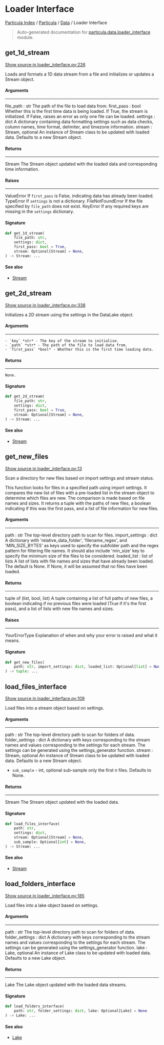 # Loader Interface

[Particula Index](../../README.md#particula-index) / [Particula](../index.md#particula) / [Data](./index.md#data) / Loader Interface

> Auto-generated documentation for [particula.data.loader_interface](https://github.com/Gorkowski/particula/blob/main/particula/data/loader_interface.py) module.

## get_1d_stream

[Show source in loader_interface.py:226](https://github.com/Gorkowski/particula/blob/main/particula/data/loader_interface.py#L226)

Loads and formats a 1D data stream from a file and initializes or updates
a Stream object.

#### Arguments

----------
file_path : str
    The path of the file to load data from.
first_pass : bool
    Whether this is the first time data is being loaded. If True, the
    stream is initialized.
    If False, raises an error as only one file can be loaded.
settings : dict
    A dictionary containing data formatting settings such as data checks,
    column names,
    time format, delimiter, and timezone information.
stream : Stream, optional
    An instance of Stream class to be updated with loaded data. Defaults
    to a new Stream object.

#### Returns

-------
Stream
    The Stream object updated with the loaded data and corresponding time
    information.

#### Raises

------
ValueError
    If `first_pass` is False, indicating data has already been loaded.
TypeError
    If `settings` is not a dictionary.
FileNotFoundError
    If the file specified by `file_path` does not exist.
KeyError
    If any required keys are missing in the `settings` dictionary.

#### Signature

```python
def get_1d_stream(
    file_path: str,
    settings: dict,
    first_pass: bool = True,
    stream: Optional[Stream] = None,
) -> Stream: ...
```

#### See also

- [Stream](./stream.md#stream)



## get_2d_stream

[Show source in loader_interface.py:338](https://github.com/Gorkowski/particula/blob/main/particula/data/loader_interface.py#L338)

Initializes a 2D stream using the settings in the DataLake object.

#### Arguments

----------
    - `key` *str* - The key of the stream to initialise.
    - `path` *str* - The path of the file to load data from.
    - `first_pass` *bool* - Whether this is the first time loading data.

#### Returns

----------
    None.

#### Signature

```python
def get_2d_stream(
    file_path: str,
    settings: dict,
    first_pass: bool = True,
    stream: Optional[Stream] = None,
) -> Stream: ...
```

#### See also

- [Stream](./stream.md#stream)



## get_new_files

[Show source in loader_interface.py:13](https://github.com/Gorkowski/particula/blob/main/particula/data/loader_interface.py#L13)

Scan a directory for new files based on import settings and stream status.

This function looks for files in a specified path using import settings.
It compares the new list of files with a pre-loaded list in the stream
object to determine which files are new. The comparison is made based on
file names and sizes. It returns a tuple with the paths of new files, a
boolean indicating if this was the first pass, and a list of file
information for new files.

#### Arguments

----------
path : str
    The top-level directory path to scan for files.
import_settings : dict
    A dictionary with 'relative_data_folder', 'filename_regex',
    and 'MIN_SIZE_BYTES' as keys
    used to specify the subfolder path and the regex pattern for filtering
    file names. It should also include 'min_size' key to specify the
    minimum size of the files to be considered.
loaded_list : list of lists
    A list of lists with file names and sizes that have already been
    loaded. The default is None. If None, it will be assumed that no
    files have been loaded.

#### Returns

-------
tuple of (list, bool, list)
    A tuple containing a list of full paths of new files, a boolean
    indicating if no previous files were loaded (True if it's the first
    pass), and a list of lists with new file names and sizes.

#### Raises

------
YourErrorType
    Explanation of when and why your error is raised and what it means.

#### Signature

```python
def get_new_files(
    path: str, import_settings: dict, loaded_list: Optional[list] = None
) -> tuple: ...
```



## load_files_interface

[Show source in loader_interface.py:109](https://github.com/Gorkowski/particula/blob/main/particula/data/loader_interface.py#L109)

Load files into a stream object based on settings.

#### Arguments

----------
path : str
    The top-level directory path to scan for folders of data.
folder_settings : dict
    A dictionary with keys corresponding to the stream names and values
    corresponding to the settings for each stream. The settings can
    be generated using the settings_generator function.
stream : Stream, optional
    An instance of Stream class to be updated with loaded data. Defaults
    to a new Stream object.
- `sub_sample` - int, optional
    sub-sample only the first n files. Defaults to None.

#### Returns

-------
Stream
    The Stream object updated with the loaded data.

#### Signature

```python
def load_files_interface(
    path: str,
    settings: dict,
    stream: Optional[Stream] = None,
    sub_sample: Optional[int] = None,
) -> Stream: ...
```

#### See also

- [Stream](./stream.md#stream)



## load_folders_interface

[Show source in loader_interface.py:185](https://github.com/Gorkowski/particula/blob/main/particula/data/loader_interface.py#L185)

Load files into a lake object based on settings.

#### Arguments

----------
path : str
    The top-level directory path to scan for folders of data.
folder_settings : dict
    A dictionary with keys corresponding to the stream names and values
    corresponding to the settings for each stream. The settings can
    be generated using the settings_generator function.
lake : Lake, optional
    An instance of Lake class to be updated with loaded data. Defaults
    to a new Lake object.

#### Returns

-------
Lake
    The Lake object updated with the loaded data streams.

#### Signature

```python
def load_folders_interface(
    path: str, folder_settings: dict, lake: Optional[Lake] = None
) -> Lake: ...
```

#### See also

- [Lake](./lake.md#lake)
